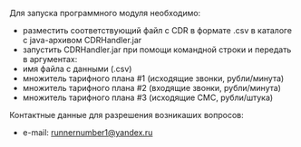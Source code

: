 Для запуска программного модуля необходимо:
* разместить соответствующий файл с CDR в формате .csv в каталоге с java-архивом CDRHandler.jar
* запустить CDRHandler.jar при помощи командной строки и передать в аргументах:
 * имя файла с данными (.csv)
 * множитель тарифного плана #1 (исходящие звонки, рубли/минута)
 * множитель тарифного плана #2 (входящие звонки, рубли/минута)
 * множитель тарифного плана #3 (исходящие СМС, рубли/штука)

Контактные данные для разрешения возникаших вопросов:
* e-mail: runnernumber1@yandex.ru
